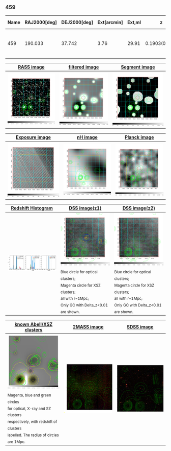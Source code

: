 <div STYLE="page-break-after: always;"></div>

### 459

|Name|RAJ2000[deg]|DEJ2000[deg] |Ext[arcmin]| Ext,ml | z | z_src| C|GC(XSZ,Delta_z<0.01)| GC(OPT,Delta_z<0.01)|GC| R_sig[arcmin] | R500[arcmin] | R500[Mpc]| CRsig[c/s] | CR500[c/s] |L500[1E44 erg/s]|F500[1E-12 erg/s/cm^2]| M500[1E14 Msun]|Tx[keV]|Cnt_sig|Beta|Rc[arcmin]|Comment|Alias|
|---|---|---|---|---|---|------|---|--------|---------|----------|---|---|---|---|---|---|---|---|---|---|---|---|---|---|
|459| 190.033| 37.742| 3.76| 29.91| 0.1903(0.005)| z1, z_xsz| B| F20, SPI| C, N, RM| C, F20, N, SPI, W| 7.338| 4.788| 0.911| 0.073(0.025)| 0.069(0.024)| 1.428(0.436)| 1.388(0.423)| 2.60(0.39)| 4.10(0.39)| 33.5| 0.873(-0.138+0.091)| 6.124(-1.157+0.965)| -| t179|

|[RASS image](../image/459/459_img.pdf)|[filtered image](../image/459/459_fil.pdf)|[Segment image](../image/459/459_seg.pdf)|
|-------------------|--------------------|-------------------|
| <img src="../image/459/459_img.png" width="300">  | <img src="../image/459/459_fil.png" width="300">   | <img src="../image/459/459_seg.png" width="300">  |

|[Exposure image](../image/459/459_mex.pdf)| [nH image](../image/459/459_nh.pdf)| [Planck image](../image/459/459_p.pdf)|
|-------------------|--------------------|-------------------|
|<img src="../image/459/459_mex.png" width="300">   | <img src="../image/459/459_nh.png" width="300">    | <img src="../image/459/459_p.png" width="300"> |

|[Redshift Histogram](../image/459/459_zg.pdf) | [DSS image(z1)](../image/459/459_dss_z1.pdf)      |  [DSS image(z2)](../image/459/459_dss_z2.pdf)    |
|-------------------|--------------------|-------------------|
|<img src="../image/459/459_zg.png" width="300"> |<img src="../image/459/459_dss_z1.png" width="300"> <sub><br>Blue circle for optical clusters; <br>Magenta circle for XSZ clusters; <br>all with r=1Mpc; <br>Only GC with Delta_z<0.01 are shown. </sub>| <img src="../image/459/459_dss_z2.png" width="300"><sub><br>Blue circle for optical clusters; <br>Magenta circle for XSZ clusters; <br>all with r=1Mpc; <br>Only GC with Delta_z<0.01 are shown. </sub> |

|[known Abell/XSZ clusters](../image/459/459_gc.pdf) | [2MASS image](../image/459/459_2mass.pdf)      |[SDSS image](../image/459/459_sdss.pdf)   |
|-------------------|-------------------|-------------------|
|<img src=../image/459/459_gc.png width="300"> <br><sub>Magenta, blue and green circles <br>for optical, X-ray and SZ clusters <br>respectively, with redshift of clusters <br>labelled. The radius of circles <br>are 1Mpc.</sub>|<img src="../image/459/459_2mass.png" width="300">  | <img src="../image/459/459_sdss.png" width="300">  |




